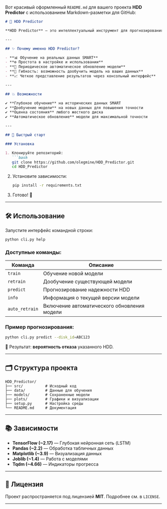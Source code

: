 Вот красивый оформленный `README.md` для вашего проекта **HDD Predictor** с использованием Markdown-разметки для GitHub:

```markdown
# 🚀 HDD Predictor

**HDD Predictor** — это интеллектуальный инструмент для прогнозирования отказов жестких дисков (HDD) на основе методов машинного обучения. В основе инструмента лежит глубокая рекуррентная сеть **LSTM**, эффективно обрабатывающая временные ряды данных **SMART**, что обеспечивает высокую точность прогнозов.

---

## ✨ Почему именно HDD Predictor?

- **📊 Обучение на реальных данных SMART**  
- **⚙️ Простота в настройке и использовании**  
- **🔄 Периодическое автоматическое обновление модели**  
- **🔧 Гибкость: возможность дообучить модель на ваших данных**  
- **📈 Четкое представление результатов через консольный интерфейс**  

---

## 💥 Возможности

✔ **Глубокое обучение** на исторических данных SMART  
✔ **Дообучение модели** на новых данных для повышения точности  
✔ **Оценка состояния** любого жесткого диска  
✔ **Автоматическое обновление** модели для максимальной точности  

---

## 🚀 Быстрый старт

### Установка

1. Клонируйте репозиторий:
   ```bash
   git clone https://github.com/olegmine/HDD_Predictor.git
   cd HDD_Predictor
   ```

2. Установите зависимости:
   ```bash
   pip install -r requirements.txt
   ```

3. Готово! 🎉

---

## 🛠️ Использование

Запустите интерфейс командной строки:
```bash
python cli.py help
```

### Доступные команды:
| Команда        | Описание                                      |
|----------------|-----------------------------------------------|
| `train`        | Обучение новой модели                         |
| `retrain`      | Дообучение существующей модели                |
| `predict`      | Прогнозирование надежности HDD                |
| `info`         | Информация о текущей версии модели            |
| `auto_retrain` | Включение автоматического обновления модели   |

### Пример прогнозирования:
```bash
python cli.py predict --disk_id=ABC123
```
📌 Результат: **вероятность отказа** указанного HDD.

---

## 🗂️ Структура проекта
```
HDD_Predictor/
├── src/          # Исходный код
├── data/         # Данные для обучения
├── models/       # Сохраненные модели
├── plots/        # Графики и визуализации
├── setup.py      # Настройка среды
└── README.md     # Документация
```

---

## 📚 Зависимости
- **TensorFlow (~2.17)** — Глубокая нейронная сеть (LSTM)  
- **Pandas (~2.2)** — Обработка табличных данных  
- **Matplotlib (~3.9)** — Визуализация данных  
- **Joblib (~1.4)** — Работа с моделями  
- **Tqdm (~4.66)** — Индикаторы прогресса  

---

## 📄 Лицензия
Проект распространяется под лицензией **MIT**. Подробнее см. в `LICENSE`.


---

